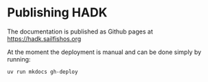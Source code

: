 # Publishing HADK

The documentation is published as Github pages at https://hadk.sailfishos.org

At the moment the deployment is manual and can be done simply by running:

    uv run mkdocs gh-deploy
